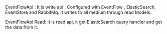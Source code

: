 EventFlowApi : It is write api . Configured with EventFlow , ElasticSearch, EventStore and RabbitMq. It writes to all medium through read Models.

EventFlowApi.Read: It is read api, it get ElasticSearch query handler and get the data from it.


